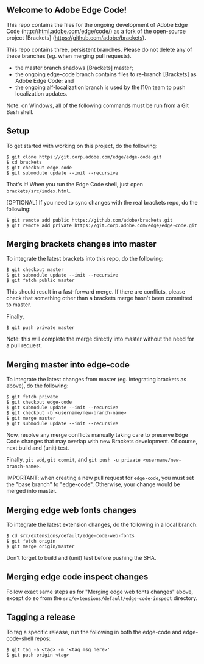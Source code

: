 Welcome to Adobe Edge Code!
---------------------------

This repo contains the files for the ongoing development of Adobe Edge Code (http://html.adobe.com/edge/code/) as a fork of the open-source project [Brackets] (https://github.com/adobe/brackets).

This repo contains three, persistent branches.  Please do not delete any of these branches (eg. when merging pull requests).
- the master branch shadows [Brackets] master;
- the ongoing edge-code branch contains files to re-branch [Brackets] as Adobe Edge Code; and
- the ongoing alf-localization branch is used by the l10n team to push localization updates.

Note: on Windows, all of the following commands must be run from a Git Bash shell.

## Setup

To get started with working on this project, do the following:

    $ git clone https://git.corp.adobe.com/edge/edge-code.git
    $ cd brackets
    $ git checkout edge-code
    $ git submodule update --init --recursive

That's it!  When you run the Edge Code shell, just open `brackets/src/index.html`.

[OPTIONAL] If you need to sync changes with the real brackets repo, do the following:

    $ git remote add public https://github.com/adobe/brackets.git
    $ git remote add private https://git.corp.adobe.com/edge/edge-code.git

## Merging brackets changes into master

To integrate the latest brackets into this repo, do the following:

    $ git checkout master
    $ git submodule update --init --recursive
    $ git fetch public master
    
This should result in a fast-forward merge.  If there are conflicts, please check that something other than a brackets merge hasn't been committed to master.

Finally, 

    $ git push private master

Note: this will complete the merge directly into master without the need for a pull request.

## Merging master into edge-code

To integrate the latest changes from master (eg. integrating brackets as above), do the following:

    $ git fetch private
    $ git checkout edge-code
    $ git submodule update --init --recursive
    $ git checkout -b <username/new-branch-name>
    $ git merge master
    $ git submodule update --init --recursive
    
Now, resolve any merge conflicts manually taking care to preserve Edge Code changes that may overlap with new Brackets development.  Of course, next build and (unit) test.

Finally, `git add`, `git commit`, and `git push -u private <username/new-branch-name>`.

IMPORTANT: when creating a new pull request for `edge-code`, you must set the "base branch" to "edge-code".  Otherwise, your change would be merged into master.

## Merging edge web fonts changes

To integrate the latest extension changes, do the following in a local branch:

    $ cd src/extensions/default/edge-code-web-fonts
    $ git fetch origin
    $ git merge origin/master

Don't forget to build and (unit) test before pushing the SHA.

## Merging edge code inspect changes

Follow exact same steps as for "Merging edge web fonts changes" above, except do so from the `src/extensions/default/edge-code-inspect` directory.

## Tagging a release
To tag a specific release, run the following in both the edge-code and edge-code-shell repos:

    $ git tag -a <tag> -m '<tag msg here>'
    $ git push origin <tag>
